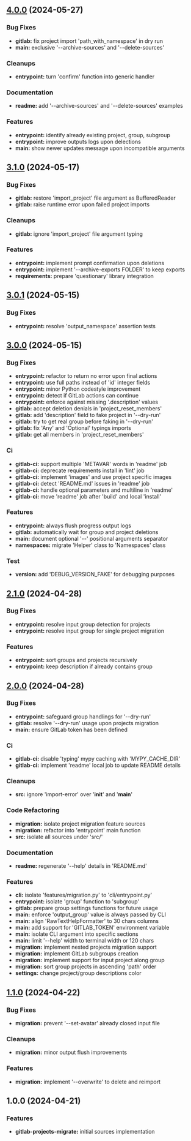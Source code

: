 
<a name="4.0.0"></a>
## [4.0.0](https://gitlab.com/AdrianDC/gitlab-projects-migrate/compare/3.1.0...4.0.0) (2024-05-27)

### Bug Fixes

* **gitlab:** fix project import 'path_with_namespace' in dry run
* **main:** exclusive '--archive-sources' and '--delete-sources'

### Cleanups

* **entrypoint:** turn 'confirm' function into generic handler

### Documentation

* **readme:** add '--archive-sources' and '--delete-sources' examples

### Features

* **entrypoint:** identify already existing project, group, subgroup
* **entrypoint:** improve outputs logs upon delections
* **main:** show newer updates message upon incompatible arguments


<a name="3.1.0"></a>
## [3.1.0](https://gitlab.com/AdrianDC/gitlab-projects-migrate/compare/3.0.1...3.1.0) (2024-05-17)

### Bug Fixes

* **gitlab:** restore 'import_project' file argument as BufferedReader
* **gitlab:** raise runtime error upon failed project imports

### Cleanups

* **gitlab:** ignore 'import_project' file argument typing

### Features

* **entrypoint:** implement prompt confirmation upon deletions
* **entrypoint:** implement '--archive-exports FOLDER' to keep exports
* **requirements:** prepare 'questionary' library integration


<a name="3.0.1"></a>
## [3.0.1](https://gitlab.com/AdrianDC/gitlab-projects-migrate/compare/3.0.0...3.0.1) (2024-05-15)

### Bug Fixes

* **entrypoint:** resolve 'output_namespace' assertion tests


<a name="3.0.0"></a>
## [3.0.0](https://gitlab.com/AdrianDC/gitlab-projects-migrate/compare/2.1.0...3.0.0) (2024-05-15)

### Bug Fixes

* **entrypoint:** refactor to return no error upon final actions
* **entrypoint:** use full paths instead of 'id' integer fields
* **entrypoint:** minor Python codestyle improvement
* **entrypoint:** detect if GitLab actions can continue
* **entrypoint:** enforce against missing '.description' values
* **gitlab:** accept deletion denials in 'project_reset_members'
* **gitlab:** add 'description' field to fake project in '--dry-run'
* **gitlab:** try to get real group before faking in '--dry-run'
* **gitlab:** fix 'Any' and 'Optional' typings imports
* **gitlab:** get all members in 'project_reset_members'

### Ci

* **gitlab-ci:** support multiple 'METAVAR' words in 'readme' job
* **gitlab-ci:** deprecate requirements install in 'lint' job
* **gitlab-ci:** implement 'images' and use project specific images
* **gitlab-ci:** detect 'README.md' issues in 'readme' job
* **gitlab-ci:** handle optional parameters and multiline in 'readme'
* **gitlab-ci:** move 'readme' job after 'build' and local 'install'

### Features

* **entrypoint:** always flush progress output logs
* **gitlab:** automatically wait for group and project deletions
* **main:** document optional '--' positional arguments separator
* **namespaces:** migrate 'Helper' class to 'Namespaces' class

### Test

* **version:** add 'DEBUG_VERSION_FAKE' for debugging purposes


<a name="2.1.0"></a>
## [2.1.0](https://gitlab.com/AdrianDC/gitlab-projects-migrate/compare/2.0.0...2.1.0) (2024-04-28)

### Bug Fixes

* **entrypoint:** resolve input group detection for projects
* **entrypoint:** resolve input group for single project migration

### Features

* **entrypoint:** sort groups and projects recursively
* **entrypoint:** keep description if already contains group


<a name="2.0.0"></a>
## [2.0.0](https://gitlab.com/AdrianDC/gitlab-projects-migrate/compare/1.1.0...2.0.0) (2024-04-28)

### Bug Fixes

* **entrypoint:** safeguard group handlings for '--dry-run'
* **gitlab:** resolve '--dry-run' usage upon projects migration
* **main:** ensure GitLab token has been defined

### Ci

* **gitlab-ci:** disable 'typing' mypy caching with 'MYPY_CACHE_DIR'
* **gitlab-ci:** implement 'readme' local job to update README details

### Cleanups

* **src:** ignore 'import-error' over '__init__' and '__main__'

### Code Refactoring

* **migration:** isolate project migration feature sources
* **migration:** refactor into 'entrypoint' main function
* **src:** isolate all sources under 'src/'

### Documentation

* **readme:** regenerate '--help' details in 'README.md'

### Features

* **cli:** isolate 'features/migration.py' to 'cli/entrypoint.py'
* **entrypoint:** isolate 'group' function to 'subgroup'
* **gitlab:** prepare group settings functions for future usage
* **main:** enforce 'output_group' value is always passed by CLI
* **main:** align 'RawTextHelpFormatter' to 30 chars columns
* **main:** add support for 'GITLAB_TOKEN' environment variable
* **main:** isolate CLI argument into specific sections
* **main:** limit '--help' width to terminal width or 120 chars
* **migration:** implement nested projects migration support
* **migration:** implement GitLab subgroups creation
* **migration:** implement support for input project along group
* **migration:** sort group projects in ascending 'path' order
* **settings:** change project/group descriptions color


<a name="1.1.0"></a>
## [1.1.0](https://gitlab.com/AdrianDC/gitlab-projects-migrate/compare/1.0.0...1.1.0) (2024-04-22)

### Bug Fixes

* **migration:** prevent '--set-avatar' already closed input file

### Cleanups

* **migration:** minor output flush improvements

### Features

* **migration:** implement '--overwrite' to delete and reimport


<a name="1.0.0"></a>
## 1.0.0 (2024-04-21)

### Features

* **gitlab-projects-migrate:** initial sources implementation

